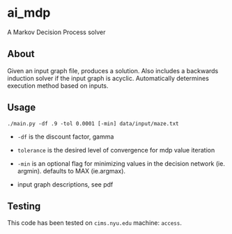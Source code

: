 # ai_mdp
A Markov Decision Process solver


## About

Given an input graph file, produces a solution. Also includes a backwards induction solver if the input graph is acyclic. Automatically determines execution method based on inputs.

## Usage

`./main.py -df .9 -tol 0.0001 [-min] data/input/maze.txt`

- `-df` is the discount factor, gamma

- `tolerance` is the desired level of convergence for mdp value iteration

- `-min` is an optional flag for minimizing values in the decision network (ie. argmin). defaults to MAX (ie.argmax).

- input graph descriptions, see pdf


## Testing
This code has been tested on `cims.nyu.edu` machine: `access`.
